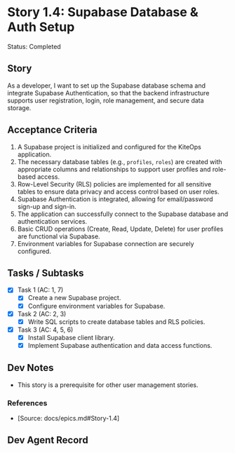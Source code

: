 # Story 1.4: Supabase Database & Auth Setup

Status: Completed

## Story

As a developer,
I want to set up the Supabase database schema and integrate Supabase Authentication,
so that the backend infrastructure supports user registration, login, role management, and secure data storage.

## Acceptance Criteria

1. A Supabase project is initialized and configured for the KiteOps application.
2. The necessary database tables (e.g., `profiles`, `roles`) are created with appropriate columns and relationships to support user profiles and role-based access.
3. Row-Level Security (RLS) policies are implemented for all sensitive tables to ensure data privacy and access control based on user roles.
4. Supabase Authentication is integrated, allowing for email/password sign-up and sign-in.
5. The application can successfully connect to the Supabase database and authentication services.
6. Basic CRUD operations (Create, Read, Update, Delete) for user profiles are functional via Supabase.
7. Environment variables for Supabase connection are securely configured.

## Tasks / Subtasks

- [x] Task 1 (AC: 1, 7)
  - [x] Create a new Supabase project.
  - [x] Configure environment variables for Supabase.
- [x] Task 2 (AC: 2, 3)
  - [x] Write SQL scripts to create database tables and RLS policies.
- [x] Task 3 (AC: 4, 5, 6)
  - [x] Install Supabase client library.
  - [x] Implement Supabase authentication and data access functions.

## Dev Notes

- This story is a prerequisite for other user management stories.

### References

- [Source: docs/epics.md#Story-1.4]

## Dev Agent Record

